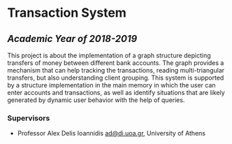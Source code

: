 # Transaction System

## _Academic Year of 2018-2019_

This project is about the implementation of a graph structure depicting transfers of money between different bank accounts.
The graph provides a mechanism that can help tracking the transactions, reading multi-triangular transfers, but also understanding client grouping. This system is supported by a structure implementation in the main memory in which the user can enter accounts and transactions, as well as identify situations that are likely generated by dynamic user behavior with the help of queries.

### Supervisors

* Professor Alex Delis Ioannidis <ad@di.uoa.gr>, University of Athens
